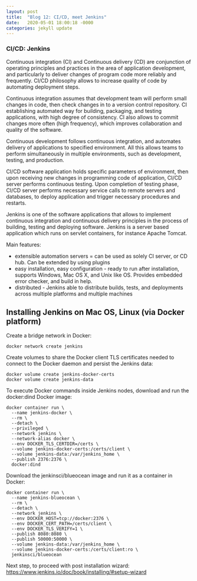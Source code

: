 ```yaml
---
layout: post
title:  "Blog 12: CI/CD, meet Jenkins"
date:   2020-05-01 18:00:18 -0000
categories: jekyll update
---
```


<h3>CI/CD: Jenkins</h3>

Continuous integration (CI) and Continuous delivery (CD) are conjunction of operating principles and practices in the area of application development, and particularly to deliver changes of program code more reliably and frequently. CI/CD philosophy allows to increase quality of code by automating deployment steps.

Continuous integration assumes that development team will perform small changes in code, then check changes in to a version control repository. CI establishing automated way for building, packaging, and testing applications, with high degree of consistency. CI also allows to commit changes more often (high frequency), which improves collaboration and quality of the software.

Continuous development follows continuous integration, and automates delivery of applications to specified environment. All this allows teams to perform simultaneously in multiple environments, such as development, testing, and production.

CI/CD software application holds specific parameters of environment, then upon receiving new changes in programming code of application, CI/CD server performs continuous testing. Upon completion of testing phase, CI/CD server performs necessary service calls to remote servers and databases, to deploy application and trigger necessary procedures and restarts.

Jenkins is one of the software applications that allows to implement continuous integration and continuous delivery principles in the process of building, testing and deploying software. Jenkins is a server based application which runs on servlet containers, for instance Apache Tomcat.

Main features:

  - extensible automation servers = can be used as solely CI server, or CD hub. Can be extended by using plugins
  - easy installation, easy configuration - ready to run after installation, supports Windows, Mac OS X, and Unix like OS. Provides embedded error checker, and build in help.
  - distributed - Jenkins able to distribute builds, tests, and deployments across multiple platforms and multiple machines

<h2>Installing Jenkins on Mac OS, Linux (via Docker platform)</h2>

Create a bridge network in Docker:

    docker network create jenkins

Create volumes to share the Docker client TLS certificates needed to connect to the Docker daemon and persist the Jenkins data:

    docker volume create jenkins-docker-certs
    docker volume create jenkins-data

To execute Docker commands inside Jenkins nodes, download and run the docker:dind Docker image:

    docker container run \
      --name jenkins-docker \
      --rm \
      --detach \
      --privileged \
      --network jenkins \
      --network-alias docker \
      --env DOCKER_TLS_CERTDIR=/certs \
      --volume jenkins-docker-certs:/certs/client \
      --volume jenkins-data:/var/jenkins_home \
      --publish 2376:2376 \
      docker:dind

Download the jenkinsci/blueocean image and run it as a container in Docker:

    docker container run \
      --name jenkins-blueocean \
      --rm \
      --detach \
      --network jenkins \
      --env DOCKER_HOST=tcp://docker:2376 \
      --env DOCKER_CERT_PATH=/certs/client \
      --env DOCKER_TLS_VERIFY=1 \
      --publish 8080:8080 \
      --publish 50000:50000 \
      --volume jenkins-data:/var/jenkins_home \
      --volume jenkins-docker-certs:/certs/client:ro \
      jenkinsci/blueocean

Next step, to proceed with post installation wizard: https://www.jenkins.io/doc/book/installing/#setup-wizard


[jekyll-docs]: https://jekyllrb.com/docs/home
[jekyll-gh]:   https://github.com/jekyll/jekyll
[jekyll-talk]: https://talk.jekyllrb.com/
